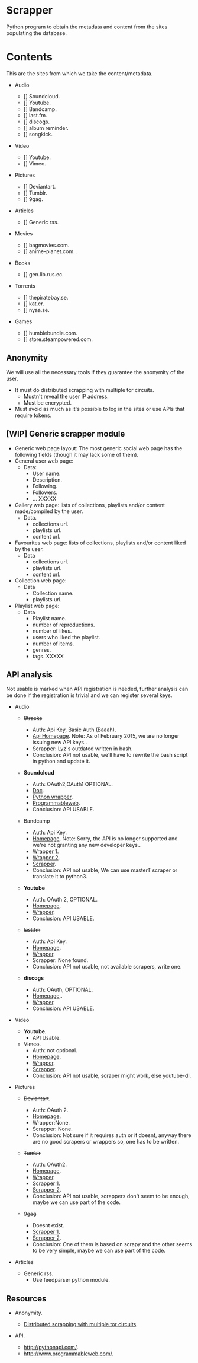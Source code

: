 # Scrapper

Python program to obtain the metadata and content from the sites populating the
database.

# Contents

This are the sites from which we take the content/metadata.

* Audio
	* [] Soundcloud.
	* [] Youtube.
	* [] Bandcamp.
	* [] last.fm.
	* [] discogs.
	* [] album reminder.
	* [] songkick.

* Video
	* [] Youtube.
	* [] Vimeo.

* Pictures
	* [] Deviantart.
	* [] Tumblr.
	* [] 9gag.

* Articles
	* [] Generic rss.

* Movies
	* [] bagmovies.com.
	* [] anime-planet.com.
.
* Books
	* [] gen.lib.rus.ec.

* Torrents
	* [] thepiratebay.se.
	* [] kat.cr.
	* [] nyaa.se.

* Games
	* [] humblebundle.com.
	* [] store.steampowered.com.

## Anonymity

We will use all the necessary tools if they guarantee the anonymity of the user.
* It must do distributed scrapping with multiple tor circuits.
	* Mustn't reveal the user IP address.
	* Must be encrypted.
* Must avoid as much as it's possible to log in the sites or use APIs that
    require tokens.

## [WIP] Generic scrapper module

* Generic web page layout: The most generic social web page has the following
    fields (though it may lack some of them).
* General user web page:
	* Data:
		* User name.
		* Description.
		* Following.
		* Followers.
		* ...
XXXXX
* Gallery web page: lists of collections, playlists and/or content made/compiled
    by the user.
	* Data.
		* collections url.
		* playlists url.
		* content url.
* Favourites web page: lists of collections, playlists and/or content liked by
    the user.
	* Data
		* collections url.
		* playlists url.
		* content url.
* Collection web page:
	* Data
		* Collection name.
		* playlists url.
* Playlist web page:
	* Data
		* Playlist name.
		* number of reproductions.
		* number of likes.
		* users who liked the playlist.
		* number of items.
		* genres.
		* tags.
XXXXX


## API analysis

Not usable is marked when API registration is needed, further analysis can be
done if the registration is trivial and we can register several keys.

* Audio
	* ~~8tracks~~
		* Auth: Api Key, Basic Auth (Baaah).
		* [Api Homepage](8tracks.com/developers).
		  Note: As of February 2015, we are no longer issuing new API keys..
		* Scrapper: Lyz's outdated written in bash.
		* Conclusion: API not usable, we'll have to rewrite the bash script in
            python and update it.

	* **Soundcloud**
		* Auth: OAuth2,OAuth1 OPTIONAL.
		* [Doc](https://developers.soundcloud.com/).
		* [Python wrapper](https://github.com/soundcloud/soundcloud*python).
		* [Programmableweb](http://www.programmableweb.com/api/soundcloud).
		* Conclusion: API USABLE.

	* ~~Bandcamp~~
		* Auth: Api Key.
		* [Homepage](http://bandcamptech.wordpress.com/2010/05/15/bandcamp-api/).
			Note: Sorry, the API is no longer supported and we're not granting
            any new developer keys..
		* [Wrapper 1](https://github.com/GIider/bandcamp).
		*	[Wrapper 2](https://github.com/eloe/Bandcamp-API).
		* [Scrapper](https://github.com/masterT/bandcamp-scraper).
		* Conclusion: API not usable, We can use masterT scraper or translate it
        to python3.

	* **Youtube**
		* Auth: OAuth 2, OPTIONAL.
		* [Homepage](https://developers.google.com/youtube/).
		* [Wrapper](https://pypi.python.org/pypi/youtube-api-wrapper/0.2).
		* Conclusion: API USABLE.

	* ~~last.fm~~
		* Auth: Api Key.
		* [Homepage](http://www.last.fm/api).
		* [Wrapper](http://code.google.com/p/python-lastfm/).
		* Scrapper: None found.
		* Conclusion: API not usable, not available scrapers, write one.

	* **discogs**
		* Auth: OAuth, OPTIONAL.
		* [Homepage](http://www.discogs.com/developers/)..
		* [Wrapper](https://github.com/discogs/discogs_client).
		* Conclusion: API USABLE.

* Video
	* **Youtube**.
		* API Usable.
	* ~~Vimeo~~.
		* Auth: not optional.
		* [Homepage](https://developer.vimeo.com/api).
		* [Wrapper](https://github.com/nirmalalmara/python-vimeo).
		* [Scrapper](https://github.com/svanderbleek/vimeo_scrape).
		* Conclusion: API not usable, scraper might work, else youtube-dl.

* Pictures
	* ~~Deviantart~~.
		* Auth: OAuth 2.
		* [Homepage](https://www.deviantart.com/developers/authentication).
		* Wrapper:None.
		* Scrapper: None.
		* Conclusion: Not sure if it requires auth or it doesnt, anyway there
            are no good scrapers or wrappers so, one has to be written.

	* ~~Tumblr~~
		* Auth: OAuth2.
		* [Homepage](https://www.tumblr.com/docs/en/api/v2).
		* [Wrapper](https://github.com/tumblr/pytumblr).
		* [Scrapper 1](https://github.com/xcthulhu/TumblrScraper).
		* [Scrapper 2](https://github.com/rranshous/tumblr_scraper).
		* Conclusion: API not usable, scrappers don't seem to be enough, maybe
        we can use part of the code.

	* ~~9gag~~
		* Doesnt exist.
		* [Scrapper 1](https://github.com/amferraz/9gag-scraper).
		* [Scrapper 2](https://github.com/sjs7007/9gag).
		* Conclusion: One of them is based on scrapy and the other seems to be
        very simple, maybe we can use part of the code.

* Articles
	* Generic rss.
		* Use feedparser python module.

## Resources

* Anonymity.
	* [Distributed scrapping with multiple tor
        circuits](blog.databigbang.com/distributed-scraping-with-multiple-tor-circuits).

* API.
	* http://pythonapi.com/.
	* http://www.programmableweb.com/.
